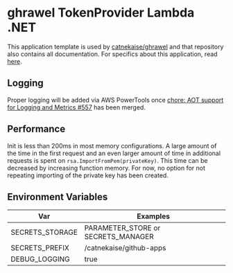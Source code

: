 # ghrawel TokenProvider Lambda .NET
This application template is used by [catnekaise/ghrawel](https://github.com/catnekaise/ghrawel) and that repository also contains all documentation. For specifics about this application, read [here](https://github.com/catnekaise/ghrawel/blob/main/docs/token-provider/application.md).

## Logging
Proper logging will be added via AWS PowerTools once [chore: AOT support for Logging and Metrics #557](https://github.com/aws-powertools/powertools-lambda-dotnet/pull/557) has been merged.

## Performance
Init is less than 200ms in most memory configurations. A large amount of the time in the first request and an even larger amount of time in additional requests is spent on `rsa.ImportFromPem(privateKey)`. This time can be decreased by increasing function memory. For now, no option for not repeating importing of the private key has been created.

## Environment Variables

| Var             | Examples                           |
|-----------------|------------------------------------|
| SECRETS_STORAGE | PARAMETER_STORE or SECRETS_MANAGER |
| SECRETS_PREFIX  | /catnekaise/github-apps            |
| DEBUG_LOGGING   | true                               |